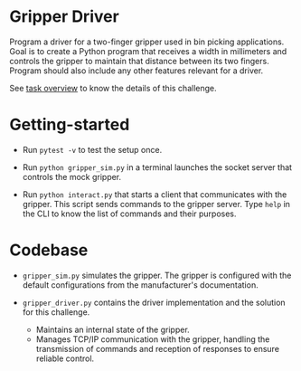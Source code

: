 # Gripper Driver
Program a driver for a two-finger gripper used in bin picking applications. Goal is to create a Python program that receives a width in millimeters and controls the gripper to maintain that distance between its two fingers. Program should also include any other features relevant for a driver. 

See [task overview](task.md) to know the details of this challenge.

# Getting-started
- Run `pytest -v` to test the setup once.

- Run `python gripper_sim.py` in a terminal launches the socket server that controls the mock gripper.

- Run `python interact.py` that starts a client that communicates with the gripper. This script sends commands to the gripper server. Type `help` in the CLI to know the list of commands and their purposes.

# Codebase
- `gripper_sim.py` simulates the gripper. The gripper is configured with the default configurations from the manufacturer's documentation. 

- `gripper_driver.py` contains the driver implementation and the solution for this challenge.
    - Maintains an internal state of the gripper.
    - Manages TCP/IP communication with the gripper, handling the transmission of commands and reception of responses to ensure reliable control.


